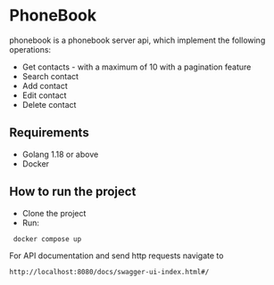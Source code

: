 # PhoneBook

phonebook is a phonebook server api, which implement the following operations:
 * Get contacts - with a maximum of 10 with a pagination feature
 * Search contact
 * Add contact 
 * Edit contact
 * Delete contact

## Requirements
* Golang 1.18 or above
* Docker

## How to run the project
* Clone the project
* Run:

```bash
 docker compose up
```

For API documentation and send http requests navigate to 

```bash
http://localhost:8080/docs/swagger-ui-index.html#/
```
